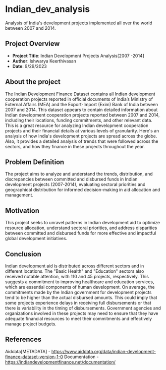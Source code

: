 # Indian_dev_analysis
Analysis of India's development projects implemented all over the world between 2007 and 2014. 

## Project Overview
- **Project Title**: Indian Development Projects Analysis[2007 -2014]
- **Author**: Ishwarya Keerthivasan
- **Date**: 9/29/2023

## About the project
The Indian Development Finance Dataset contains all Indian development cooperation projects reported in
official documents of India’s Ministry of External Affairs (MEA) and the Export-Import (Exim) Bank of India
between 2007 and 2014. This dataset appears to contain detailed information about Indian development cooperation projects reported between 2007 and 2014, including their locations, funding commitments, and other relevant data. This is a great resource for analyzing Indian development cooperation projects and their financial details at various levels of granularity. Here's an analysis of how India's development projects are spread across the globe. Also, it provides a detailed analysis of trends that were followed across the sectors, and how they finance in these projects throughout the year.

## Problem Definition
The project aims to analyze and understand the trends, distribution, and discrepancies between committed and disbursed funds in Indian development projects (2007-2014), evaluating sectoral priorities and geographical distribution for informed decision-making in aid allocation and management.

## Motivation
This project seeks to unravel patterns in Indian development aid to optimize resource allocation, understand sectoral priorities, and address disparities between committed and disbursed funds for more effective and impactful global development initiatives.

## Conclusion
Indian development aid is distributed across different sectors and in different locations. The "Basic Health" and "Education" sectors also received notable attention, with 110 and 45 projects, respectively. This suggests a commitment to improving healthcare and education services, which are essential components of human development. On average, the commitments made by the Indian government for development projects tend to be higher than the actual disbursed amounts. This could imply that some projects experience delays in receiving full disbursements or that there is variability in the timing of disbursements. Government agencies and organizations involved in these projects may need to ensure that they have adequate financial resources to meet their commitments and effectively manage project budgets.

## References

Aiddata[METADATA] - https://www.aiddata.org/data/indian-development-finance-dataset-version-1-0
Documentation - https://indiandevelopmentfinance.net/documentation/
